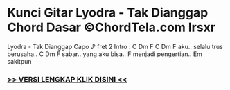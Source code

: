 
 # Kunci Gitar Lyodra - Tak Dianggap Chord Dasar ©ChordTela.com lrsxr


Lyodra - Tak Dianggap Capo ♪ fret 2 Intro : C Dm F C Dm F aku.. selalu trus berusaha.. C Dm F sabar.. yang aku bisa.. F menjadi pengertian.. Em sakitpun

###  <a href="https://shortlighzx.web.app?sq=Kunci Gitar Lyodra - Tak Dianggap Chord Dasar ©ChordTela.com"> >> VERSI LENGKAP KLIK DISINI << </a>
